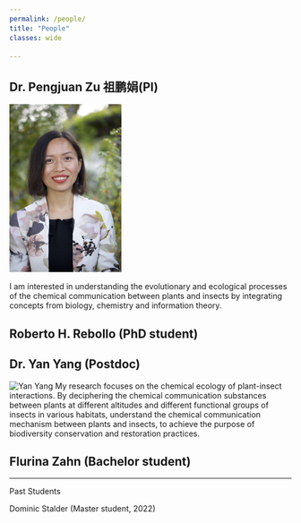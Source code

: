 ```yaml
---
permalink: /people/
title: "People"
classes: wide

---
```


## Dr. Pengjuan Zu 祖鹏娟(PI)
<img src="../assets/images/PZu_2022_3.jpg" width="200" alt="Pengjuan Zu">

I am interested in understanding the evolutionary and ecological processes of the chemical communication between plants and insects by integrating concepts from biology, chemistry and information theory.

## Roberto H. Rebollo (PhD student)

## Dr. Yan Yang (Postdoc)
<img src="../assets/images/.jpg" width="200" alt="Yan Yang">
My research focuses on the chemical ecology of plant-insect interactions. By deciphering the chemical communication substances between plants at different altitudes and different functional groups of insects in various habitats, understand the chemical communication mechanism between plants and insects, to achieve the purpose of biodiversity conservation and restoration practices.

## Flurina Zahn (Bachelor student)


-----
Past Students

Dominic Stalder (Master student, 2022)


